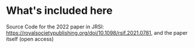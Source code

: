 # What's included here
Source Code for the 2022 paper in JRSI: https://royalsocietypublishing.org/doi/10.1098/rsif.2021.0781, and the paper itself (open access)
